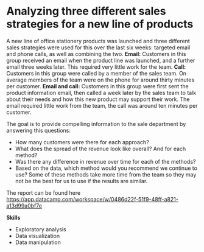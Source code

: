 # Analyzing three different sales strategies for a new line of products
A new line of office stationery products was launched and three different sales strategies were used for this over the last six weeks: targeted
email and phone calls, as well as combining the two.
**Email:** Customers in this group received an email when the product line was launched, and a
further email three weeks later. This required very little work for the team.
**Call:** Customers in this group were called by a member of the sales team. On average
members of the team were on the phone for around thirty minutes per customer.
**Email and call:** Customers in this group were first sent the product information email, then
called a week later by the sales team to talk about their needs and how this new product
may support their work. The email required little work from the team, the call was around ten
minutes per customer.

The goal is to provide compelling information to the sale department by answering this questions:
- How many customers were there for each approach?
- What does the spread of the revenue look like overall? And for each method?
- Was there any difference in revenue over time for each of the methods?
- Based on the data, which method would you recommend we continue to use? Some
of these methods take more time from the team so they may not be the best for us
to use if the results are similar.

The report can be found here https://app.datacamp.com/workspace/w/0486d22f-51f9-48ff-a821-a13d99a0bf7e

**Skills**
- Exploratory analysis
- Data visualization
- Data manipulation 
